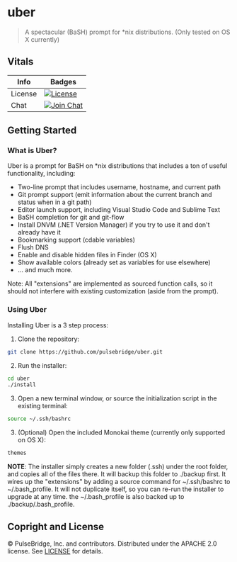 # uber

> A spectacular (BaSH) prompt for *nix distributions. (Only tested on OS X currently)

## Vitals

Info          | Badges
--------------|--------------
License       | [![License][license-image]][license]
Chat          | [![Join Chat][gitter-image]][gitter-url]

## Getting Started

### What is Uber?

Uber is a prompt for BaSH on *nix distributions that includes a ton of useful functionality, including:

* Two-line prompt that includes username, hostname, and current path
* Git prompt support (emit information about the current branch and status when in a git path)
* Editor launch support, including Visual Studio Code and Sublime Text
* BaSH completion for git and git-flow
* Install DNVM (.NET Version Manager) if you try to use it and don't already have it
* Bookmarking support (cdable variables)
* Flush DNS
* Enable and disable hidden files in Finder (OS X)
* Show available colors (already set as variables for use elsewhere)
* ... and much more.

Note: All "extensions" are implemented as sourced function calls, so it should not interfere with existing customization (aside from the prompt).

### Using Uber

Installing Uber is a 3 step process:

1) Clone the repository:

``` bash
git clone https://github.com/pulsebridge/uber.git
```

2) Run the installer:

``` bash
cd uber
./install
```

3) Open a new terminal window, or source the initialization script in the existing terminal:

``` bash
source ~/.ssh/bashrc
```

3) (Optional) Open the included Monokai theme (currently only supported on OS X):

``` bash
themes
```

**NOTE**: The installer simply creates a new folder (.ssh) under the root folder, and copies all of the files there. It will backup this 
folder to ./backup first. It wires up the "extensions" by adding a source command for ~/.ssh/bashrc to ~/.bash_profile. It will not duplicate 
itself, so you can re-run the installer to upgrade at any time. the ~/.bash_profile is also backed up to ./backup/.bash_profile.

## Copright and License

&copy; PulseBridge, Inc. and contributors. Distributed under the APACHE 2.0 license. See [LICENSE][] for details.

[license-image]: https://img.shields.io/badge/license-APACHE%202.0-blue.svg
[license]: LICENSE

[gitter-url]: //gitter.im/pulsebridge/uber
[gitter-image]:https://img.shields.io/badge/⊪%20gitter-join%20chat%20→-1dce73.svg